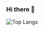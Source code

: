 ### Hi there 👋
![Top Langs](https://github-readme-stats.vercel.app/api/top-langs/?username=anuraghazra&hide=javascript,html)
<!--
**the-akleem91/the-akleem91** is a ✨ _special_ ✨ repository because its `README.md` (this file) appears on your GitHub profile.

Here are some ideas to get you started:

- 🔭 I’m currently working on ...
- 🌱 I’m currently learning ...
- 👯 I’m looking to collaborate on ...
- 🤔 I’m looking for help with ...
- 💬 Ask me about ...
- 📫 How to reach me: ...
- 😄 Pronouns: ...
- ⚡ Fun fact: ...
-->
